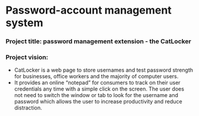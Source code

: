 # Password-account management system
### Project title: password management extension - the CatLocker

### Project vision: 
   * CatLocker is a web page to store usernames and test password strength for businesses, office workers and the majority of computer users.
   * It provides an online “notepad” for consumers to track on their user credentials any time with a simple click on the screen. The user does not need to switch the window or tab to look for the username and password which allows the user to increase productivity and reduce distraction.

